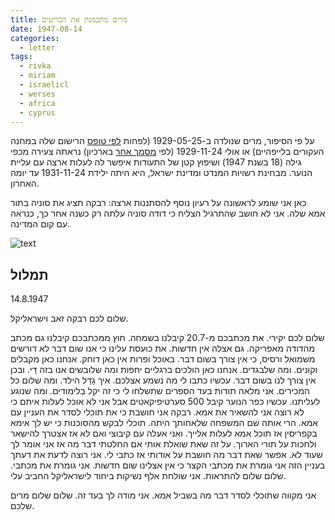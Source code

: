 ```yaml
---
title: מרים מתכמנת את הבריטים
date: 1947-08-14
categories:
  - letter
tags:
  - rivka
  - miriam
  - israelicl
  - werses
  - africa
  - cyprus
---
```


על פי הסיפור, מרים שנולדה ב-1929-05-25 (לפחות [לפי טופס](https://collections-server.arolsen-archives.org/G/ITS_DATA_EXPORT_DP/03010101/0604/3134361/001.jpg) הרישום שלה במחנה העקורים בלייפהיים)
או אולי 1929-11-24 (לפי [מסמך אחר](https://collections-server.arolsen-archives.org/G/ITS_DATA_EXPORT_DP/03010101/0604/3134360/001.jpg) בארכיון)
נראתה צעירה מכפי גילה (18 בשנת 1947)
ושיפוץ קטן של התעודות איפשר לה לעלות ארצה
עם עליית הנוער.
מבחינת רשויות המנדט ומדינת ישראל, היא היתה ילידת 1931-11-24 עד יומה האחרון.

כאן אני שומע לראשונה על רעיון נוסף להסתננות ארצה: רבקה תציג את סוניה בתור אמא שלה.
אני לא חושב שהתרגיל הצליח כי דודה סוניה עלתה רק כשנה אחר כך, כנראה עם קום המדינה.

![text](/pupko-papers/assets/images/1947-08-14-miriam.jpg)

## תמלול
14.8.1947

שלום לכם רבקה זאב וישראליקל.

שלום לכם יקירי. את מכתבכם מ-20.7 קיבלנו בשמחה. חוץ ממכתבכם
קיבלנו גם מכתב מהדודה מאפריקה. גם אצלה אין חדשות. את כועסת עלינו
כי אנו שום דבר לא דורשים משמואל ורסיס, כי אין צורך בשום דבר.
באוכל ופרות אין כאן דוחק. אנחנו כאן מקבלים וקונים. ומה שלבגדים. אנחנו
כאן הולכים ברגליים יחפות ומה שלובשים אנו בזה דַי. ובכן אין צורך לנו
בשום דבר. עכשיו כתבו לי מה נשמע אצלכם. איך גָדֵל הילד. ומה שלום
כל המכירים. אני מלאה תודות בעד הספרים שתשלחו לי כי זה יקל בַלימודים.
ומה שנוגע לעליתנו. עכשיו כפר הנוער קיבל 500 סערטיפיקאטים אבל אני
לא אוכל לעלות איתם כי לא רוצה אני להשאיר את אמא. רבקה אני
חושבת כי את תוכלי לסדר את העניין עם אמא. הרי אותה שם המשפחה
שלאחותך היתה. תוכלי לבקש מהסוכנות כי יש לך אימא בקפריסין אז תוכל אמא
לעלות אלייך. ואני אעלה עם קיבוצי ואם לא אז אצטרך להישאר ולחכות
על תורי הארוך. על זה שאת שואלת אותי אם החלטתי דבר מה
אז אני אומר לך שעוד לא.  אפשר שאת דבר מה חושבת
על אודותי אז כתבי לי. אני רוצה לדעת את דעתך בעניין הזה
אני גומרת את מכתבי הקצר כי אין אצלינו שום חדשות.
אני גומרת את מכתבי. שלום שלום להתראות. אני שולחת אלף נשיקות
ביחוד לישראליקל החביב עלי.

אני מקווה שתוכלי לסדר דבר מה בשביל אמא. אני מודה לך
בעד זה. שלום שלום מרים שלכם.

